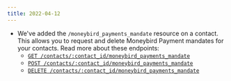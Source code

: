 ```yaml
---
title: 2022-04-12
---
```


* We've added the `/moneybird_payments_mandate` resource on a contact. This allows you to request and delete Moneybird Payment mandates for your contacts. Read more about these endpoints:
  * [`GET /contacts/:contact_id/moneybird_payments_mandate`](/api/contacts/#get_contacts_contact_id_moneybird_payments_mandate)
  * [`POST /contacts/:contact_id/moneybird_payments_mandate`](/api/contacts/#post_contacts_contact_id_moneybird_payments_mandate)
  * [`DELETE /contacts/:contact_id/moneybird_payments_mandate`](/api/contacts/#delete_contacts_contact_id_moneybird_payments_mandate)
